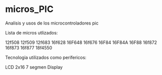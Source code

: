 # micros_PIC
Analisis y usos de los microcontroladores pic

Lista de micros utlizados:

  12f508
  12f509
  12f683
  16f628
  16F648
  16f676
  16F84
  16F84A
  16F88
  16f872
  16f873
  16f877
  18f4550

Tecnologia utilizados como perifericos:

  LCD 2x16
  7 segmen Display

